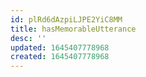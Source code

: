 ```yaml
---
id: plRd6dAzpiLJPE2YiC8MM
title: hasMemorableUtterance
desc: ''
updated: 1645407778968
created: 1645407778968
---
```


